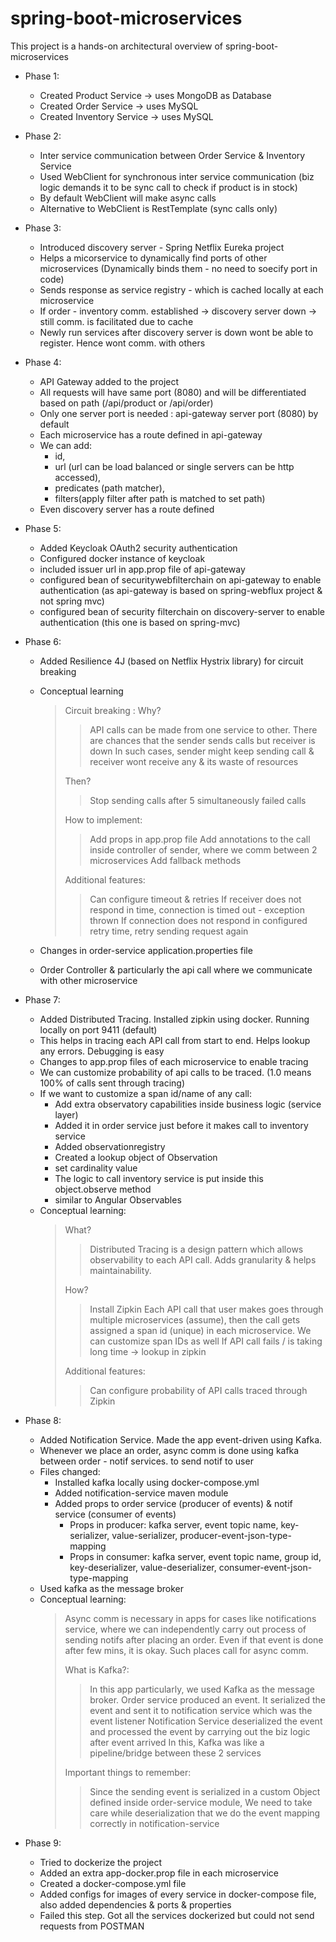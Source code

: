 # spring-boot-microservices
This project is a hands-on architectural overview of spring-boot-microservices

* Phase 1:
  * Created Product Service -> uses MongoDB as Database
  * Created Order Service -> uses MySQL
  * Created Inventory Service -> uses MySQL
 
* Phase 2:
  * Inter service communication between Order Service & Inventory Service
  * Used WebClient for synchronous inter service communication (biz logic demands it to be sync call to check if product is in stock)
  * By default WebClient will make async calls
  * Alternative to WebClient is RestTemplate (sync calls only)

* Phase 3:
  * Introduced discovery server - Spring Netflix Eureka project
  * Helps a micorservice to dynamically find ports of other microservices (Dynamically binds them - no need to soecify port in code)
  * Sends response as service registry - which is cached locally at each microservice
  * If order - inventory comm. established -> discovery server down -> still comm. is facilitated due to cache
  * Newly run services after discovery server is down wont be able to register. Hence wont comm. with others

* Phase 4:
  * API Gateway added to the project
  * All requests will have same port (8080) and will be differentiated based on path (/api/product or /api/order)
  * Only one server port is needed : api-gateway server port (8080) by default
  * Each microservice has a route defined in api-gateway
  * We can add:
    * id,
    * url (url can be load balanced or single servers can be http accessed),
    * predicates (path matcher),
    * filters(apply filter after path is matched to set path)
  * Even discovery server has a route defined
 
* Phase 5:
  * Added Keycloak OAuth2 security authentication
  * Configured docker instance of keycloak
  * included issuer url in app.prop file of api-gateway
  * configured bean of securitywebfilterchain on api-gateway to enable authentication (as api-gateway is based on spring-webflux project & not spring mvc)
  * configured bean of security filterchain on discovery-server to enable authentication (this one is based on spring-mvc)
 
* Phase 6:
  * Added Resilience 4J (based on Netflix Hystrix library) for circuit breaking
  * Conceptual learning
    > Circuit breaking :
    > Why?
    >> API calls can be made from one service to other. There are chances that the sender sends calls but receiver is down
    >> In such cases, sender might keep sending call & receiver wont receive any & its waste of resources
    >
    > Then?
    >>  Stop sending calls after 5 simultaneously failed calls
    >
    > How to implement:
    >> Add props in app.prop file
    >> Add annotations to the call inside controller of sender, where we comm between 2 microservices
    >> Add fallback methods
    >
    > Additional features:
    >> Can configure timeout & retries
    >> If receiver does not respond in time, connection is timed out - exception thrown
    >> If connection does not respond in configured retry time, retry sending request again
  
  * Changes in order-service application.properties file
  * Order Controller & particularly the api call where we communicate with other microservice

* Phase 7:
  * Added Distributed Tracing. Installed zipkin using docker. Running locally on port 9411 (default)
  * This helps in tracing each API call from start to end. Helps lookup any errors. Debugging is easy
  * Changes to app.prop files of each microservice to enable tracing
  * We can customize probability of api calls to be traced. (1.0 means 100% of calls sent through tracing)
  * If we want to customize a span id/name of any call:
    * Add extra observatory capabilities inside business logic (service layer)
    * Added it in order service just before it makes call to inventory service
    * Added observationregistry
    * Created a lookup object of Observation
    * set cardinality value
    * The logic to call inventory service is put inside this object.observe method
    * similar to Angular Observables
  * Conceptual learning:
    > What?
    >> Distributed Tracing is a design pattern which allows observability to each API call. Adds granularity & helps maintainability.
    >
    > How?
    >> Install Zipkin
    >> Each API call that user makes goes through multiple microservices (assume), then the call gets assigned a span id (unique) in each microservice.
    >> We can customize span IDs as well
    >> If API call fails / is taking long time -> lookup in zipkin
    >
    > Additional features:
    >>  Can configure probability of API calls traced through Zipkin
 
* Phase 8:
  * Added Notification Service. Made the app event-driven using Kafka.
  * Whenever we place an order, async comm is done using kafka between order - notif services. to send notif to user
  * Files changed:
    * Installed kafka locally using docker-compose.yml
    * Added notification-service maven module
    * Added props to order service (producer of events) & notif service (consumer of events)
      * Props in producer: kafka server, event topic name, key-serializer, value-serializer, producer-event-json-type-mapping
      * Props in consumer: kafka server, event topic name, group id, key-deserializer, value-deserializer, consumer-event-json-type-mapping
  * Used kafka as the message broker
  * Conceptual learning:
    > Async comm is necessary in apps for cases like notifications service, where we can independently carry out process of sending notifs after placing an order.
    > Even if that event is done after few mins, it is okay. Such places call for async comm.
    >
    > What is Kafka?:
    >> In this app particularly, we used Kafka as the message broker.
    >> Order service produced an event. It serialized the event and sent it to notification service which was the event listener
    >> Notification Service deserialized the event and processed the event by carrying out the biz logic after event arrived
    >> In this, Kafka was like a pipeline/bridge between these 2 services
    >
    > Important things to remember:
    >> Since the sending event is serialized in a custom Object defined inside order-service module,
    >> We need to take care while deserialization that we do the event mapping correctly in notification-service 

 * Phase 9:
   * Tried to dockerize the project
   * Added an extra app-docker.prop file in each microservice
   * Created a docker-compose.yml file
   * Added configs for images of every service in docker-compose file, also added dependencies & ports & properties
   * Failed this step. Got all the services dockerized but could not send requests from POSTMAN



